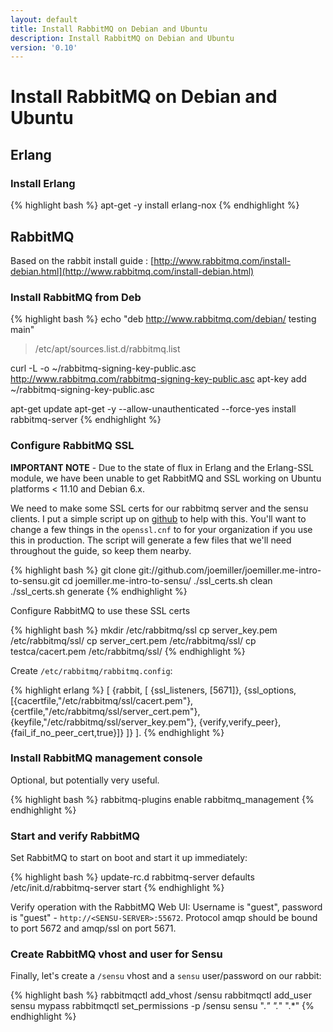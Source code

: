 ```yaml
---
layout: default
title: Install RabbitMQ on Debian and Ubuntu
description: Install RabbitMQ on Debian and Ubuntu
version: '0.10'
---
```


# Install RabbitMQ on Debian and Ubuntu

Erlang
------

### Install Erlang

{% highlight bash %}
apt-get -y install erlang-nox
{% endhighlight %}

RabbitMQ
--------
Based on the rabbit install guide :
[http://www.rabbitmq.com/install-debian.html](http://www.rabbitmq.com/install-debian.html)

### Install RabbitMQ from Deb

{% highlight bash %}
echo "deb http://www.rabbitmq.com/debian/ testing main"
>/etc/apt/sources.list.d/rabbitmq.list

curl -L -o ~/rabbitmq-signing-key-public.asc
http://www.rabbitmq.com/rabbitmq-signing-key-public.asc
apt-key add ~/rabbitmq-signing-key-public.asc

apt-get update
apt-get -y --allow-unauthenticated --force-yes install rabbitmq-server
{% endhighlight %}

### Configure RabbitMQ SSL

**IMPORTANT NOTE** - Due to the state of flux in Erlang and the
 Erlang-SSL module, we have been unable to get RabbitMQ and SSL working
on Ubuntu platforms < 11.10 and Debian 6.x.

We need to make some SSL certs for our rabbitmq server and the sensu
clients. I put a simple script up on
[github](https://github.com/joemiller/joemiller.me-intro-to-sensu) to
help with this. You'll want to change a few things in the `openssl.cnf`
to for your organization if you use this in production. The script will
generate a few files that we'll need throughout the guide, so keep them
nearby.

{% highlight bash %}
    git clone git://github.com/joemiller/joemiller.me-intro-to-sensu.git
    cd joemiller.me-intro-to-sensu/
    ./ssl_certs.sh clean
    ./ssl_certs.sh generate
{% endhighlight %}

Configure RabbitMQ to use these SSL certs

{% highlight bash %}
    mkdir /etc/rabbitmq/ssl
    cp server_key.pem /etc/rabbitmq/ssl/
    cp server_cert.pem /etc/rabbitmq/ssl/
    cp testca/cacert.pem /etc/rabbitmq/ssl/
{% endhighlight %}

Create `/etc/rabbitmq/rabbitmq.config`:

{% highlight erlang %}
[
    {rabbit, [
    {ssl_listeners, [5671]},
    {ssl_options, [{cacertfile,"/etc/rabbitmq/ssl/cacert.pem"},
                   {certfile,"/etc/rabbitmq/ssl/server_cert.pem"},
                   {keyfile,"/etc/rabbitmq/ssl/server_key.pem"},
                   {verify,verify_peer},
                   {fail_if_no_peer_cert,true}]}
  ]}
].
{% endhighlight %}

### Install RabbitMQ management console

Optional, but potentially very useful.

{% highlight bash %}
rabbitmq-plugins enable rabbitmq_management
{% endhighlight %}

### Start and verify RabbitMQ
Set RabbitMQ to start on boot and start it up immediately:

{% highlight bash %}
update-rc.d rabbitmq-server defaults
/etc/init.d/rabbitmq-server start
{% endhighlight %}

Verify operation with the RabbitMQ Web UI: Username is "guest", password
is "guest" - `http://<SENSU-SERVER>:55672`. Protocol amqp should be
bound to port 5672 and amqp/ssl on port 5671.

### Create RabbitMQ vhost and user for Sensu
Finally, let's create a `/sensu` vhost and a `sensu` user/password on
our rabbit:

{% highlight bash %}
    rabbitmqctl add_vhost /sensu
    rabbitmqctl add_user sensu mypass
    rabbitmqctl set_permissions -p /sensu sensu ".*" ".*" ".*"
{% endhighlight %}

